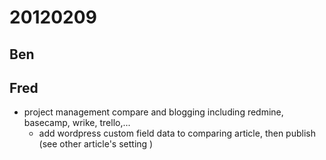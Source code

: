 # 20120209

## Ben



## Fred
- project management compare and blogging including redmine, basecamp, wrike, trello,...
  - add wordpress custom field data to comparing article, then publish (see other article's setting )